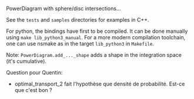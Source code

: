 PowerDiagram with sphere/disc intersections...

See the `tests` and `samples` directories for examples in C++.

For python, the bindings have first to be compiled. It can be done manually using `make lib_python3_manual`. For a more modern compilation toolchain, one can use nsmake as in the target `lib_python3` in `Makefile`.

Note: `PowerDiagram.add_..._shape` adds a shape in the integration space (it's cumulative).

Question pour Quentin:
- optimal_transport_2 fait l'hypothèse que densité de probabilité. Est-ce que c'est bon ?